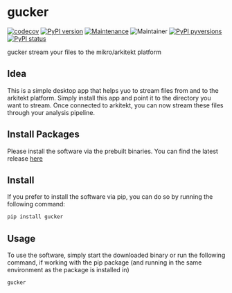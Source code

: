 # gucker

[![codecov](https://codecov.io/gh/arkitektio-apps/gucker/branch/master/graph/badge.svg?token=UGXEA2THBV)](https://codecov.io/gh/jhnnsrs/gucker)
[![PyPI version](https://badge.fury.io/py/gucker.svg)](https://pypi.org/project/gucker/)
[![Maintenance](https://img.shields.io/badge/Maintained%3F-yes-green.svg)](https://pypi.org/project/gucker/)
![Maintainer](https://img.shields.io/badge/maintainer-jhnnsrs-blue)
[![PyPI pyversions](https://img.shields.io/pypi/pyversions/gucker.svg)](https://pypi.python.org/pypi/gucker/)
[![PyPI status](https://img.shields.io/pypi/status/gucker.svg)](https://pypi.python.org/pypi/gucker/)

gucker stream your files to the mikro/arkitekt platform


## Idea

This is a simple desktop app that helps yuo to stream files from and to the arkitekt platform. Simply install
this app and point it to the directory you want to stream. Once connected to arkitekt, you can now
stream these files through your analysis pipeline.


## Install Packages

Please install the software via the prebuilt binaries. You can find the latest release [here](
    https://github.com/arkitektio-apps/gucker/releases/latest
)

## Install

If you prefer to install the software via pip, you can do so by running the following command:

```bash
pip install gucker
```

## Usage

To use the software, simply start the downloaded binary or run the following command,
if working with the pip package (and running in the same environment as the package is installed in)

```bash
gucker
```
